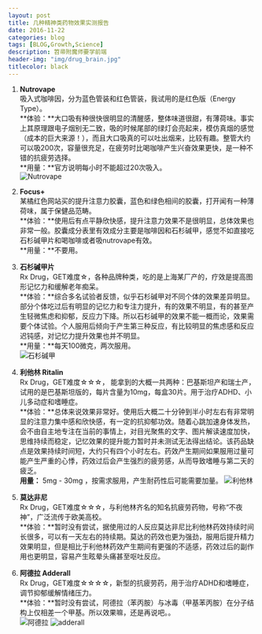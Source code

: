 ```yaml
---
layout: post
title: 几种精神类药物效果实测报告
date: 2016-11-22
categories: blog
tags: [BLOG,Growth,Science]
description: 笤帚附魔师要学前端
header-img: "img/drug_brain.jpg"
titlecolor: black
---
```


1. **Nutrovape**  <br/>
吸入式咖啡因，分为蓝色管装和红色管装，我试用的是红色版（Energy Type）。<br/>
**体验：**大口吸有种很快很明显的清醒感，整体味道很甜，有薄荷味。事实上其原理跟电子烟别无二致，吸的时候尾部的绿灯会亮起来，模仿真烟的感觉（成本的巨大来源！），而且大口吸真的可以吐出烟来，比较有趣。整管大约可以吸200次，容量很充足，在疲劳时比喝咖啡产生兴奋效果更快，是一种不错的抗疲劳选择。<br/>
**用量：**官方说明每小时不能超过20次吸入。  <br/>
![Nutrovape](../../../../../img/Drugs/TB2QQnuar1J.eBjSszcXXbFzVXa_!!2101203324.jpg)

2. **Focus+**   <br/>
某橘红色网站买的提升注意力胶囊，蓝色和绿色相间的胶囊，打开闻有一种薄荷味，属于保健品范畴。  <br/>
**体验：**使用后有点平静欣快感，提升注意力效果不是很明显，总体效果也非常一般。胶囊成分表里有效成分主要是咖啡因和石杉碱甲，感觉不如直接吃石杉碱甲片和喝咖啡或者吸nutrovape有效。<br/>
**用量：**不要用。  <br/>

3. **石杉碱甲片**  <br/>
Rx Drug，GET难度☆，各种品牌种类，吃的是上海某厂产的，疗效是提高图形记忆力和缓解老年痴呆。  <br/>
**体验：**综合多名试验者反馈，似乎石杉碱甲对不同个体的效果差异明显。部分个体吃过后有明显的记忆力和专注力提升，有的效果不明显，有的甚至产生轻微焦虑和抑郁，反应力下降。所以石杉碱甲的效果不能一概而论，效果需要个体试验。个人服用后倾向于产生第三种反应，有比较明显的焦虑感和反应迟钝感，对记忆力提升效果也并不明显。  <br/>
**用量：**每天100微克，两次服用。  <br/>
![石杉碱甲](../../../../../img/Drugs/20161201115809.jpg)


4. **利他林 Ritalin**  <br/>
Rx Drug，GET难度☆☆☆， 能拿到的大概一共两种：巴基斯坦产和瑞士产，试用的是巴基斯坦版的，每片含量为10mg，每盒30片。用于治疗ADHD、小儿多动症和嗜睡症。  <br/>
**体验：**总体来说效果非常好。使用后大概二十分钟到半小时左右有非常明显的注意力集中感和欣快感，有一定的抗抑郁功效。随着心跳加速身体发热，会不由自主地专注在当前的事情上，对目光聚焦的文字、图片解读速度加快，思维持续而稳定，记忆效果的提升能力暂时并未测试无法得出结论。该药品缺点是效果持续时间短，大约只有四个小时左右。药效产生期间如果服用过量可能产生严重的心悸，药效过后会产生强烈的疲劳感，从而导致嗜睡与第二天的疲乏。  <br/>
**用量：** 5mg - 30mg ，按需求服用，产生耐药性后可能需要加量。
![利他林](../../../../../img/Drugs/516107563292991873.jpg)


5. **莫达非尼**  <br/>
Rx Drug，GET难度☆☆☆，与利他林齐名的知名抗疲劳药物，号称“不夜神”，广泛流传于欧美高校。  <br/>
**体验：**暂时没有尝试，据使用过的人反应莫达非尼比利他林药效持续时间长很多，可以有一天左右的持续期。莫达的药效也更为强劲，服用后提升精力效果明显，但是相比于利他林药效产生期间有更强的不适感，药效过后的副作用也更明显，容易产生眩晕头痛甚至呕吐反应。  <br/>

6. **阿德拉 Adderall**  <br/>
Rx Drug，GET难度☆☆☆☆，新型的抗疲劳药，用于治疗ADHD和嗜睡症，调节抑郁缓解情绪压力。  <br/>
**体验：**暂时没有尝试，阿德拉（苯丙胺）与冰毒（甲基苯丙胺）在分子结构上仅相差一个甲基。所以效果嘛，还是再说吧。。  <br/>
![阿德拉](../../../../../img/Drugs/Racemic_amphetamine_2.svg.png)
![adderall](../../../../../img/Drugs/D-Amphetamine-3D-balls.png)
